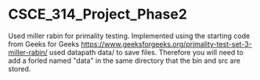 # CSCE_314_Project_Phase2

Used miller rabin for primality testing. 
Implemented using the starting code from Geeks for Geeks https://www.geeksforgeeks.org/primality-test-set-3-miller-rabin/
used datapath data/ to save files. Therefore you will need to add a forled named "data" in the same directory that the bin and src are stored. 
